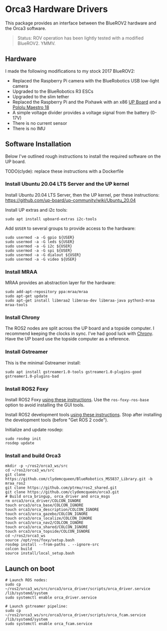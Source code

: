 # Orca3 Hardware Drivers

This package provides an interface between the BlueROV2 hardware and the Orca3 software.

> Status: ROV operation has been lightly tested with a modified BlueROV2. YMMV.

## Hardware

I made the following modifications to my stock 2017 BlueROV2:
* Replaced the Raspberry Pi camera with the BlueRobotics USB low-light camera
* Upgraded to the BlueRobotics R3 ESCs
* Upgraded to the slim tether
* Replaced the Raspberry Pi and the Pixhawk with an x86
  [UP Board](https://up-board.org/up/specifications/) and a
  [Pololu Maestro 18](https://www.pololu.com/product/1354)
* A simple voltage divider provides a voltage signal from the battery (0-17V)
* There is no current sensor
* There is no IMU

## Software Installation

Below I've outlined rough instructions to install the required software on the UP board.

TODO(clyde): replace these instructions with a Dockerfile

### Install Ubuntu 20.04 LTS Server and the UP kernel

Install Ubuntu 20.04 LTS Server, then the UP kernel, per these instructions:
https://github.com/up-board/up-community/wiki/Ubuntu_20.04

Install UP extras and i2c tools:
~~~
sudo apt install upboard-extras i2c-tools
~~~

Add `$USER` to several groups to provide access to the hardware:
~~~
sudo usermod -a -G gpio ${USER}
sudo usermod -a -G leds ${USER}
sudo usermod -a -G i2c ${USER}
sudo usermod -a -G spi ${USER}
sudo usermod -a -G dialout ${USER}
sudo usermod -a -G video ${USER}
~~~

### Install MRAA

MRAA provides an abstraction layer for the hardware:

~~~
sudo add-apt-repository ppa:mraa/mraa
sudo apt-get update
sudo apt-get install libmraa2 libmraa-dev libmraa-java python3-mraa mraa-tools
~~~

### Install Chrony

The ROS2 nodes are split across the UP board and a topside computer.
I recommend keeping the clocks in sync.
I've had good luck with [Chrony](https://chrony.tuxfamily.org/doc/3.5/installation.html).
Have the UP board use the topside computer as a reference.

### Install Gstreamer

This is the minimal Gstreamer install:

~~~
sudo apt install gstreamer1.0-tools gstreamer1.0-plugins-good gstreamer1.0-plugins-bad
~~~

### Install ROS2 Foxy

Install ROS2 Foxy
[using these instructions](https://index.ros.org/doc/ros2/Installation/Foxy/Linux-Install-Debians/).
Use the `ros-foxy-ros-base` option to avoid installing the GUI tools.

Install ROS2 development tools
[using these instructions](https://index.ros.org/doc/ros2/Installation/Foxy/Linux-Development-Setup/).
Stop after installing the development tools (before "Get ROS 2 code").

Initialize and update rosdep:
~~~
sudo rosdep init
rosdep update
~~~

### Install and build Orca3

~~~
mkdir -p ~/ros2/orca3_ws/src
cd ~/ros2/orca3_ws/src
git clone https://github.com/clydemcqueen/BlueRobotics_MS5837_Library.git -b mraa_ros2
git clone https://github.com/ptrmu/ros2_shared.git
git clone https://github.com/clydemcqueen/orca3.git
# Build orca_bringup, orca_driver and orca_msgs
rm orca3/orca_driver/COLCON_IGNORE
touch orca3/orca_base/COLCON_IGNORE
touch orca3/orca_description/COLCON_IGNORE
touch orca3/orca_gazebo/COLCON_IGNORE
touch orca3/orca_localize/COLCON_IGNORE
touch orca3/orca_nav2/COLCON_IGNORE
touch orca3/orca_shared/COLCON_IGNORE
touch orca3/orca_topside/COLCON_IGNORE
cd ~/ros2/orca3_ws
source /opt/ros/foxy/setup.bash
rosdep install --from-paths . --ignore-src
colcon build
source install/local_setup.bash
~~~

## Launch on boot

~~~
# Launch ROS nodes:
sudo cp ~/ros2/orca3_ws/src/orca3/orca_driver/scripts/orca_driver.service /lib/systemd/system
sudo systemctl enable orca_driver.service

# Launch gstreamer pipeline:
sudo cp ~/ros2/orca3_ws/src/orca3/orca_driver/scripts/orca_fcam.service /lib/systemd/system
sudo systemctl enable orca_fcam.service
~~~